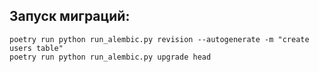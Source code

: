 
## Запуск миграций:
```
poetry run python run_alembic.py revision --autogenerate -m "create users table"
poetry run python run_alembic.py upgrade head
```